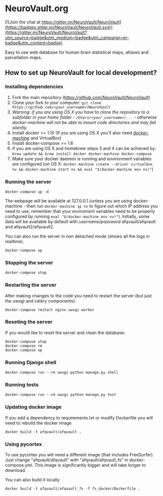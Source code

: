 # NeuroVault.org

[![Join the chat at https://gitter.im/NeuroVault/NeuroVault](https://badges.gitter.im/NeuroVault/NeuroVault.svg)](https://gitter.im/NeuroVault/NeuroVault?utm_source=badge&utm_medium=badge&utm_campaign=pr-badge&utm_content=badge)

Easy to use web database for human brain statistical maps, atlases and parcellation maps.
## How to set up NeuroVault for local development?

### Installing dependencies
1. Fork the main repository (https://github.com/NeuroVault/NeuroVault)
2. Clone your fork to your computer: `git clone https://github.com/<your_username>/NeuroVault`
  3. *Warning: if you are using OS X you have to clone the repository to a subfolder in your home folder - `/Users/<your_username>/...` - otherwise docker-machine will not be able to mount code directories and may fail silently.*
3. Install docker >= 1.10 (If you are using OS X you'll also need [docker-machine](https://docs.docker.com/machine/install-machine/) and VirtualBox)
4. Install docker-compose >= 1.6
  5. If you are using OS X and homebrew steps 3 and 4 can be achieved by: `brew update && brew install docker docker-machine docker-compose`
6. Make sure your docker daemon is running and environment variables are configured (on OS X: `docker-machine create --driver virtualbox nv && docker-machine start nv && eval "$(docker-machine env nv)"`)

### Running the server
```
docker-compose up -d
```
The webpage will be available at 127.0.0.1 (unless you are using docker-machine - then run `docker-machine ip nv` to figure out which IP address you need to use; remember that your enviroment variables need to be properly configured by running `eval "$(docker-machine env nv)"`).
Initially, some data will be available by default with _username/password_ afqvault/afqvault and afqvault2/afqvault2.

You can also run the server in non detached mode (shows all the logs in realtime).
```
docker-compose up
```
### Stopping the server
```
docker-compose stop
```
### Restarting the server
After making changes to the code you need to restart the server (but just the uwsgi and celery components):
```
docker-compose restart nginx uwsgi worker
```
### Reseting the server
If you would like to reset the server and clean the database:
```
docker-compose stop
docker-compose rm
docker-compose up
```
### Running Django shell
```
docker-compose run --rm uwsgi python manage.py shell
```
### Running tests
```
docker-compose run --rm uwsgi python manage.py test
```
### Updating docker image
If you add a dependency to requirements.txt or modify Dockerfile you will need to rebuild the docker image
```
docker build -t afqvault/afqvault .
```

### Using pycortex
To use pycortex you will need a different image (that includes FreeSurfer). Just change "afqvault/afqvault" with "afqvault/afqvault_fs" in docker-compose.yml. This image is significantly bigger and will take longer to download.

You can also build it locally
```
docker build -t afqvault/afqvault_fs -f fs_docker/Dockerfile .
```

